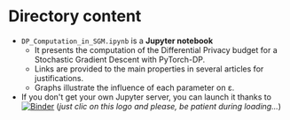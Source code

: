 # Directory content

* `DP_Computation_in_SGM.ipynb` is a **Jupyter notebook**
  * It presents the computation of the Differential Privacy budget for a Stochastic Gradient Descent with PyTorch-DP.
  * Links are provided to the main properties in several articles for justifications.
  * Graphs illustrate the influence of each parameter on ε.
* If you don't get your own Jupyter server, you can launch it thanks to [![Binder](https://mybinder.org/badge_logo.svg)](https://mybinder.org/v2/gh/jmg-74/exam/master?filepath=docs%2FDP_Computation_in_SGM.ipynb) (*just clic on this logo and please, be patient during loading...*)
